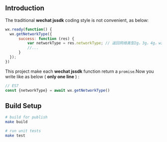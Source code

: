 ## Introduction

The traditional **wechat jssdk** coding style is not convenient, as below:
``` javascript
wx.ready(function() {
  wx.getNetworkType({
      success: function (res) {
          var networkType = res.networkType; // 返回网络类型2g，3g，4g，wifi
          //...
      }
  });
})
```

This project make each **wechat jssdk** function return a `promise`.Now you write like as below ( **only one line** ) :
``` javascript
// ES7
const {networkType} = await wx.getNetworkType()
```

## Build Setup

``` bash
# build for publish
make build

# run unit tests
make test
```
